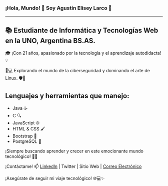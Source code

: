 ### ¡Hola, Mundo! 👋 Soy Agustín Elisey Larco 🌟
---
## 📚 Estudiante de Informática y Tecnologías Web en la UNO, Argentina BS.AS.

🎓 ¡Con 21 años, apasionado por la tecnología y el aprendizaje autodidacta! 💡

🔐💻 Explorando el mundo de la ciberseguridad y dominando el arte de Linux. 🛡️🐧

## Lenguajes y herramientas que manejo:
- Java ☕
- C 🔍
- JavaScript 🌐
- HTML & CSS 🖌️
- Bootstrap 🌈
- PostgreSQL 🐘

¡Siempre buscando aprender y crecer en este emocionante mundo tecnológico! 🚀✨

¡Contáctame!
📫 [LinkedIn](www.linkedin.com/in/agustin-elisey-larco-04b397236)
 | Twitter | Sitio Web | [Correo Electrónico](mailto:agustinelisey22@gmail.com.com)


¡Asegúrate de seguir mi viaje tecnológico! 🌐💻✨
